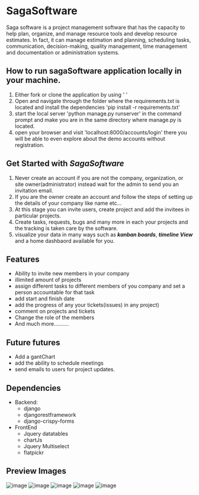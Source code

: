 # SagaSoftware
Saga software is a project management software that has the capacity to help plan, organize, and manage resource tools and develop resource estimates.
In fact, it can manage estimation and planning, scheduling tasks, communication, decision-making, quality management, time management and documentation 
or administration systems.

## How to run sagaSoftware application locally in your machine. 
1. Either fork or clone the application by using ' '
2. Open and navigate through the folder where the requirements.txt is located and install the dependencies 'pip install -r requirements.txt'
3. start the local server 'python manage.py runserver' in the command prompt and make you are in the same directory where manage.py is located.
4. open your browser and visit 'localhost:8000/accounts/login' there you will be able to even explore about the demo accounts without registration. 

## Get Started with **_SagaSoftware_**
1. Never create an account if you are not the company, organization, or site owner(administrator) instead wait for the admin to send you an invitation email.
2. If you are the owner create an account and follow the steps of setting up the details of your company like name etc...
3. At this stage you can invite users, create project and add the invitees in particular projects.
4. Create tasks, requests, bugs and many more in each your projects and the tracking is taken care by the software.
5. visualize your data in many ways such as **_kanban boards_**, **_timeline View_**  and a home dashbaord available for you.


## Features
- Ability to invite new members in your company
- illimited amount of projects 
- assign different tasks to different members of you company and set a person accountable for that task
- add start and finish date 
- add the progress of any your tickets(issues) in any project)
- comment on projects and tickets
- Change the role of the members
- And much more..........


## Future futures
- Add a gantChart
- add the ability to schedule meetings
- send emails to users for project updates.


## Dependencies
- Backend:
    - django
    - djangorestframework
    - django-crispy-forms
- FrontEnd
    - Jquery datatables
    - chartJs
    - Jquery Multiselect
    - flatpickr


## Preview Images

![image](https://user-images.githubusercontent.com/101523484/163738412-c0bd3240-2e08-47c8-89c4-ae6da19ade30.gif)
![image](https://user-images.githubusercontent.com/101523484/163738733-3ab1d450-f309-4077-8fa6-39fa36b41fc1.png)
![image](https://user-images.githubusercontent.com/101523484/163738805-a3fe3306-6cc2-4d12-9cd6-2cf16d0e8651.gif)
![image](https://user-images.githubusercontent.com/101523484/163738849-a364929b-104c-44da-bbc7-6a4513cea0ff.gif)
![image](https://user-images.githubusercontent.com/101523484/163738912-9ce21551-7b51-46ac-95a2-66bac33e7749.gif)
